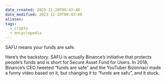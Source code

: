 ```yaml
---
date_created: 2023-11-20T00:43:48
date_modified: 2023-11-20T00:43:48
aliases: 
tags:
  - crypto
  - encyclopedia
---
```

SAFU means your funds are safe. 

Here’s the backstory. SAFU is actually Binance’s initiative that protects people’s funds and is short for Secure Asset Fund for Users. In 2018, Binance’s CEO tweeted “funds are safe” and the YouTuber Bizonnaci made a funny video based on it, but changing it to “funds are safu”, and it stuck.